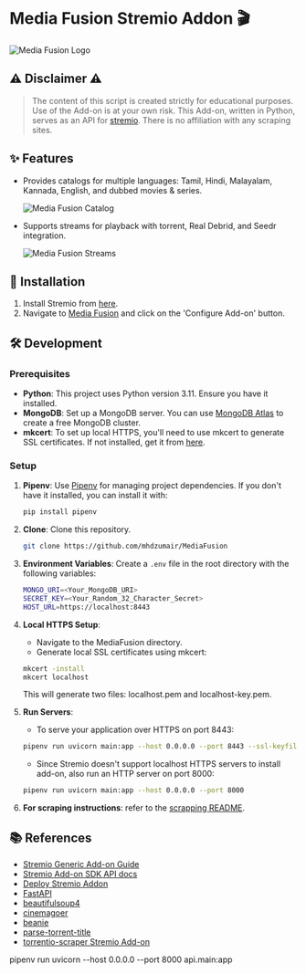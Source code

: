 # Media Fusion Stremio Addon :clapper:

![Media Fusion Logo](resources/images/mediafusion_logo.png?raw=true)

## :warning: Disclaimer :warning:

> The content of this script is created strictly for educational purposes. Use of the Add-on is at your own risk.
> This Add-on, written in Python, serves as an API for [stremio](https://www.stremio.com/).
> There is no affiliation with any scraping sites.

## :sparkles: Features

- Provides catalogs for multiple languages: Tamil, Hindi, Malayalam, Kannada, English, and dubbed movies & series.
  
  ![Media Fusion Catalog](resources/images/ss1.png?raw=true)

- Supports streams for playback with torrent, Real Debrid, and Seedr integration.
  
  ![Media Fusion Streams](resources/images/ss2.png?raw=true)

## :rocket: Installation

1. Install Stremio from [here](https://www.stremio.com/downloads).
2. Navigate to [Media Fusion](https://882b9915d0fe-mediafusion.baby-beamup.club) and click on the 'Configure Add-on' button.

## :hammer_and_wrench: Development

### Prerequisites

- **Python**: This project uses Python version 3.11. Ensure you have it installed.
- **MongoDB**: Set up a MongoDB server. You can use [MongoDB Atlas](https://www.mongodb.com/cloud/atlas) to create a free MongoDB cluster.
- **mkcert**: To set up local HTTPS, you'll need to use mkcert to generate SSL certificates. If not installed, get it from [here](https://github.com/FiloSottile/mkcert).

### Setup

1. **Pipenv**: Use [Pipenv](https://pipenv.pypa.io/en/latest/) for managing project dependencies. If you don't have it installed, you can install it with:
   ```bash
   pip install pipenv
   ```
2. **Clone**: Clone this repository.
   ```bash
   git clone https://github.com/mhdzumair/MediaFusion
   ```
3. **Environment Variables**: Create a `.env` file in the root directory with the following variables:
    ```bash
    MONGO_URI=<Your_MongoDB_URI>
    SECRET_KEY=<Your_Random_32_Character_Secret>
    HOST_URL=https://localhost:8443
    ```
4. **Local HTTPS Setup**:

   - Navigate to the MediaFusion directory.
   - Generate local SSL certificates using mkcert:

   ```bash
   mkcert -install
   mkcert localhost
   ```

   This will generate two files: localhost.pem and localhost-key.pem.

5. **Run Servers**:

   - To serve your application over HTTPS on port 8443:

   ```bash
   pipenv run uvicorn main:app --host 0.0.0.0 --port 8443 --ssl-keyfile localhost-key.pem --ssl-certfile localhost.pem
   ```

   - Since Stremio doesn't support localhost HTTPS servers to install add-on, also run an HTTP server on port 8000:

   ```bash
   pipenv run uvicorn main:app --host 0.0.0.0 --port 8000
   ```

6. **For scraping instructions**: refer to the [scrapping README](/scrappers/README.md).

## :books: References

- [Stremio Generic Add-on Guide](https://stremio.github.io/stremio-addon-guide/basics)
- [Stremio Add-on SDK API docs](https://github.com/Stremio/stremio-addon-sdk/tree/master/docs/api)
- [Deploy Stremio Addon](https://github.com/Stremio/stremio-addon-sdk/blob/master/docs/deploying/beamup.md)
- [FastAPI](https://fastapi.tiangolo.com/)
- [beautifulsoup4](https://beautiful-soup-4.readthedocs.io/en/latest/)
- [cinemagoer](https://cinemagoer.readthedocs.io/en/latest/)
- [beanie](https://roman-right.github.io/beanie/)
- [parse-torrent-title](https://github.com/platelminto/parse-torrent-title)
- [torrentio-scraper Stremio Add-on](https://github.com/TheBeastLT/torrentio-scraper)

pipenv run uvicorn --host 0.0.0.0 --port 8000 api.main:app
